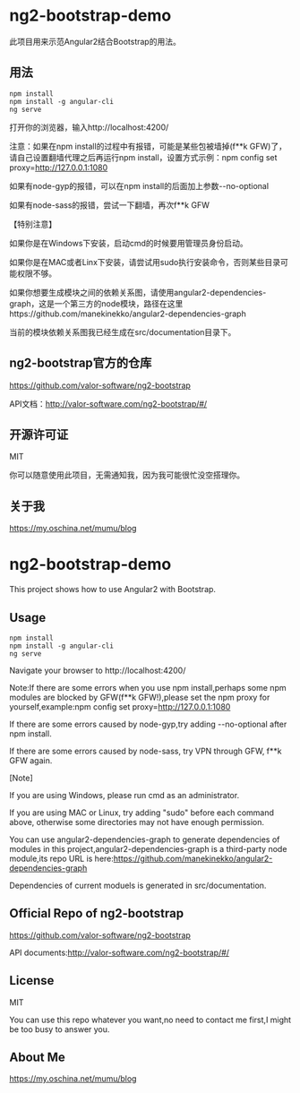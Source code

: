 # ng2-bootstrap-demo
此项目用来示范Angular2结合Bootstrap的用法。

## 用法

	npm install
	npm install -g angular-cli
	ng serve

打开你的浏览器，输入http://localhost:4200/

注意：如果在npm install的过程中有报错，可能是某些包被墙掉(f**k GFW)了，请自己设置翻墙代理之后再运行npm install，设置方式示例：npm config set proxy=http://127.0.0.1:1080

如果有node-gyp的报错，可以在npm install的后面加上参数--no-optional

如果有node-sass的报错，尝试一下翻墙，再次f**k GFW

【特别注意】

如果你是在Windows下安装，启动cmd的时候要用管理员身份启动。

如果你是在MAC或者Linx下安装，请尝试用sudo执行安装命令，否则某些目录可能权限不够。


如果你想要生成模块之间的依赖关系图，请使用angular2-dependencies-graph，这是一个第三方的node模块，路径在这里https://github.com/manekinekko/angular2-dependencies-graph

当前的模块依赖关系图我已经生成在src/documentation目录下。

## ng2-bootstrap官方的仓库

https://github.com/valor-software/ng2-bootstrap

API文档：http://valor-software.com/ng2-bootstrap/#/

## 开源许可证
 MIT

 你可以随意使用此项目，无需通知我，因为我可能很忙没空搭理你。

## 关于我

https://my.oschina.net/mumu/blog


# ng2-bootstrap-demo
This project shows how to use Angular2 with Bootstrap.

## Usage

	npm install
	npm install -g angular-cli
	ng serve

Navigate your browser to http://localhost:4200/

Note:If there are some errors when you use npm install,perhaps some npm modules are blocked by GFW(f**k GFW!),please set the npm proxy for yourself,example:npm config set proxy=http://127.0.0.1:1080

If there are some errors caused by node-gyp,try adding --no-optional after npm install.

If there are some errors caused by node-sass, try VPN through GFW, f**k GFW again.

[Note]

If you are using Windows, please run cmd as an administrator.

If you are using MAC or Linux, try adding "sudo" before each command above, otherwise some directories may not have enough permission.

You can use angular2-dependencies-graph to generate dependencies of modules in this project,angular2-dependencies-graph is a third-party node module,its repo URL is here:https://github.com/manekinekko/angular2-dependencies-graph

Dependencies of current moduels is generated in src/documentation.

## Official Repo of ng2-bootstrap
https://github.com/valor-software/ng2-bootstrap

API documents:http://valor-software.com/ng2-bootstrap/#/

## License
 MIT

 You can use this repo whatever you want,no need to contact me first,I might be too busy to answer you.

## About Me

https://my.oschina.net/mumu/blog
